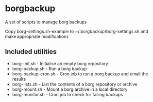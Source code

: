 # borgbackup

A set of scripts to manage borg backups

Copy borg-settings.sh-example to ~/.borgbackup/borg-settings.sh and make appropriate modifications

Included utilities
------------------

* borg-init.sh - Initialise an empty borg repository
* borg-backup.sh - Run a borg backup
* borg-backup-cron.sh - Cron job to run a borg backup and email the results
* borg-lists.sh - List the contents of a borg repository or archive
* borg-mount.sh - Mount a borg archive in a local directory
* borg-monitor.sh - Cron job to check for failing backups
